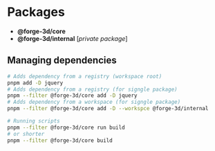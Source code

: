 # Packages

- **@forge-3d/core**
- **@forge-3d/internal** [*private package*]

## Managing dependencies

```sh
# Adds dependency from a registry (workspace root)
pnpm add -D jquery
# Adds dependency from a registry (for signgle package)
pnpm --filter @forge-3d/core add -D jquery
# Adds dependency from a workspace (for signgle package)
pnpm --filter @forge-3d/core add -D --workspce @forge-3d/internal

# Running scripts
pnpm --filter @forge-3d/core run build
# or shorter
pnpm --filter @forge-3d/core build
```
